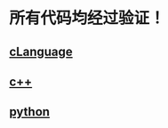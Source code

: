 # 所有代码均经过验证！
[cLanguage](cLanguage/README.md)
-----
[c++](c++/README.md)
-----
[python](python/README.md)
-----

